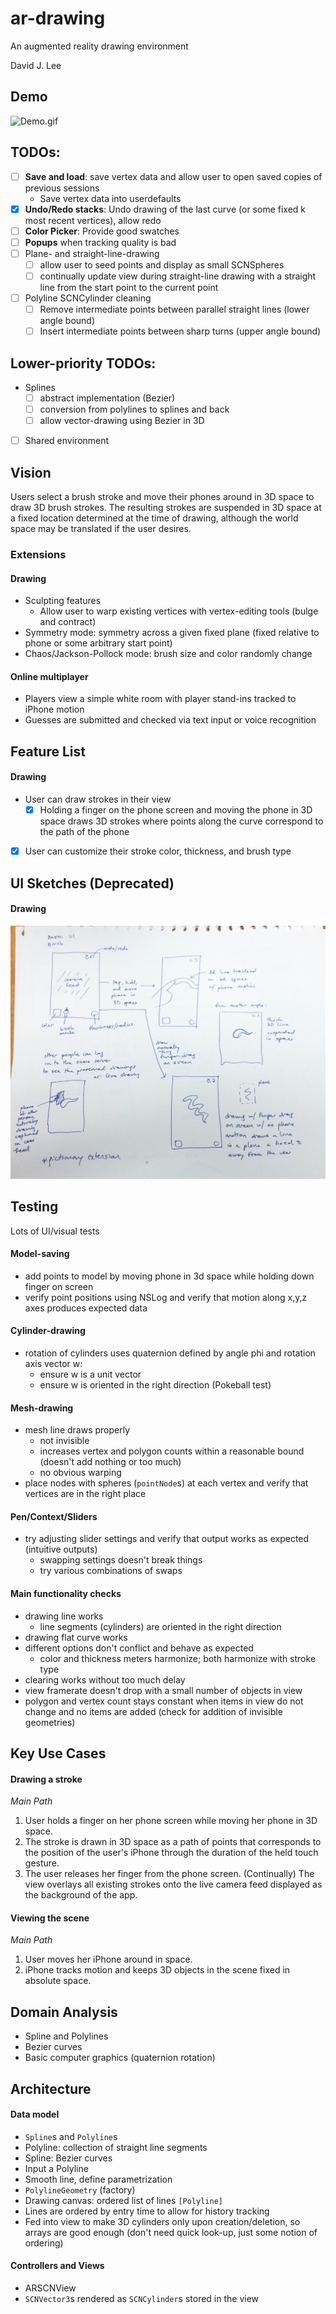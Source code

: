 # ar-drawing
An augmented reality drawing environment

David J. Lee

## Demo
![Demo.gif](https://github.com/deejayessel/ar-drawing/blob/master/flat_brush_test.gif)

## TODOs:
- [ ] **Save and load**: save vertex data and allow user to open saved copies of previous sessions
  - Save vertex data into userdefaults
- [x] **Undo/Redo stacks**: Undo drawing of the last curve (or some fixed k most recent vertices), allow redo
- [ ] **Color Picker**: Provide good swatches
- [ ] **Popups** when tracking quality is bad
- [ ] Plane- and straight-line-drawing
  - [ ] allow user to seed points and display as small SCNSpheres
  - [ ] continually update view during straight-line drawing with a straight line from the start point to the current point
- [ ] Polyline SCNCylinder cleaning
   - [ ] Remove intermediate points between parallel straight lines (lower angle bound)
   - [ ] Insert intermediate points between sharp turns (upper angle bound)
   
## Lower-priority TODOs:
- Splines
  - [ ] abstract implementation (Bezier)
  - [ ] conversion from polylines to splines and back
  - [ ] allow vector-drawing using Bezier in 3D
- [ ] Shared environment

## Vision
Users select a brush stroke and move their phones around in 3D space to draw 3D brush strokes.
The resulting strokes are suspended in 3D space at a fixed location determined at the time of drawing,
although the world space may be translated if the user desires.

### Extensions
#### Drawing
- Sculpting features
  - Allow user to warp existing vertices with vertex-editing tools (bulge and contract)
- Symmetry mode: symmetry across a given fixed plane (fixed relative to phone or some arbitrary start point)
- Chaos/Jackson-Pollock mode: brush size and color randomly change
#### Online multiplayer
  - Players view a simple white room with player stand-ins tracked to iPhone motion
  - Guesses are submitted and checked via text input or voice recognition

## Feature List
#### Drawing
- User can draw strokes in their view
  - [x] Holding a finger on the phone screen and moving the phone in 3D space draws 3D strokes 
        where points along the curve correspond to the path of the phone
- [x] User can customize their stroke color, thickness, and brush type

## UI Sketches (Deprecated)
#### Drawing
![Drawing UI Sketches](https://github.com/deejayessel/ar-drawing/blob/master/20181114_214855-01-01.jpeg)

## Testing
Lots of UI/visual tests

#### Model-saving
- add points to model by moving phone in 3d space while holding down finger on screen
- verify point positions using NSLog and verify that motion along x,y,z axes produces expected data

#### Cylinder-drawing
- rotation of cylinders uses quaternion defined by angle phi and rotation axis vector w:
  - ensure w is a unit vector
  - ensure w is oriented in the right direction (Pokeball test)

####  Mesh-drawing
- mesh line draws properly
  - not invisible
  - increases vertex and polygon counts within a reasonable bound (doesn't add nothing or too much)
  - no obvious warping
- place nodes with spheres (`pointNode`s) at each vertex and verify that vertices are in the right place

#### Pen/Context/Sliders
- try adjusting slider settings and verify that output works as expected (intuitive outputs)
  - swapping settings doesn't break things
  - try various combinations of swaps

#### Main functionality checks
- drawing line works
  - line segments (cylinders) are oriented in the right direction
- drawing flat curve works
- different options don't conflict and behave as expected
  - color and thickness meters harmonize; both harmonize with stroke type
- clearing works without too much delay
- view framerate doesn't drop with a small number of objects in view
- polygon and vertex count stays constant when items in view do not change and no items are added
  (check for addition of invisible geometries)

## Key Use Cases
#### Drawing a stroke
*Main Path*
1. User holds a finger on her phone screen while moving her phone in 3D space.
2. The stroke is drawn in 3D space as a path of points that corresponds to the position of the user's
     iPhone through the duration of the held touch gesture.
3. The user releases her finger from the phone screen.
(Continually) The view overlays all existing strokes onto the live camera feed displayed as the background of the app.  

#### Viewing the scene
*Main Path*
1. User moves her iPhone around in space.
2. iPhone tracks motion and keeps 3D objects in the scene fixed in absolute space.

## Domain Analysis
- Spline and Polylines
- Bezier curves
- Basic computer graphics (quaternion rotation)

## Architecture
[//]: # (Describe the major components and data structures for your data model, as well as the top-level controllers and views of your UI. Feel free to use diagrams.)

#### Data model
* `Spline`s and `Polyline`s
 * Polyline: collection of straight line segments
 * Spline: Bezier curves
  * Input a Polyline
  * Smooth line, define parametrization
* `PolylineGeometry` (factory)
* Drawing canvas: ordered list of lines `[Polyline]`
 * Lines are ordered by entry time to allow for history tracking
 * Fed into view to make 3D cylinders only upon creation/deletion, so arrays are good enough 
   (don't need quick look-up, just some notion of ordering)

#### Controllers and Views
- ARSCNView
- `SCNVector3`s rendered as `SCNCylinder`s stored in the view
